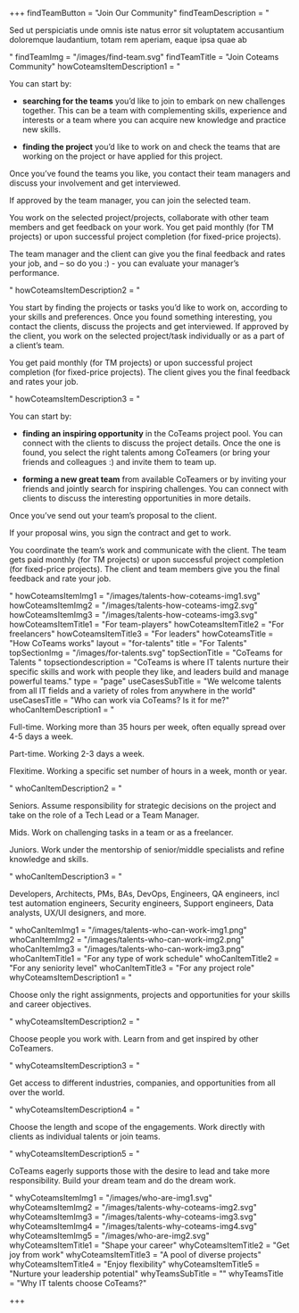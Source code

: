 +++
findTeamButton = "Join Our Community"
findTeamDescription = "<p>Sed ut perspiciatis unde omnis iste natus error sit voluptatem accusantium doloremque laudantium, totam rem aperiam, eaque ipsa quae ab</p>"
findTeamImg = "/images/find-team.svg"
findTeamTitle = "Join Coteams Community"
howCoteamsItemDescription1 = "<p>You can start by:</p><ul><li><p><strong>searching for the teams</strong> you’d like to join to embark on new challenges together. This can be a team with complementing skills, experience and interests or a team where you can acquire new knowledge and practice new skills.</p></li><li><p><strong>finding the project</strong> you’d like to work on and check the teams that are working on the project or have applied for this project.</p></li></ul><p>Once you’ve found the teams you like, you contact their team managers and discuss your involvement and get interviewed.</p><p>If approved by the team manager, you can join the selected team.</p><p>You work on the selected project/projects, collaborate with other team members and get feedback on your work. You get paid monthly (for TM projects) or upon successful project completion (for fixed-price projects). </p><p>The team manager and the client can give you the final feedback and rates your job, and – so do you :) - you can evaluate your manager’s performance.</p>"
howCoteamsItemDescription2 = "<p>You start by finding the projects or tasks you’d like to work on, according to your skills and preferences. Once you found something interesting, you contact the clients, discuss the projects and get interviewed. If approved by the client, you work on the selected project/task individually or as a part of a client’s team.</p><p>You get paid monthly (for TM projects) or upon successful project completion (for fixed-price projects). The client gives you the final feedback and rates your job.</p>"
howCoteamsItemDescription3 = "<p>You can start by: </p><ul><li><p><strong>finding an inspiring opportunity</strong> in the CoTeams project pool. You can connect with the clients to discuss the project details.  Once the one is found, you select the right talents among CoTeamers (or bring your friends and colleagues :)  and invite them to team up.</p></li><li><p><strong>forming a new great team</strong> from available CoTeamers or by inviting your friends and jointly search for inspiring challenges. You can connect with clients to discuss the interesting opportunities in more details.</p></li></ul><p>Once you’ve send out your team’s proposal to the client.</p><p>If your proposal wins, you sign the contract and get to work.</p><p>You coordinate the team’s work and communicate with the client. The team gets paid monthly (for TM projects) or upon successful project completion (for fixed-price projects). The client and team members give you the final feedback and rate your job.</p>"
howCoteamsItemImg1 = "/images/talents-how-coteams-img1.svg"
howCoteamsItemImg2 = "/images/talents-how-coteams-img2.svg"
howCoteamsItemImg3 = "/images/talents-how-coteams-img3.svg"
howCoteamsItemTitle1 = "For team-players"
howCoteamsItemTitle2 = "For freelancers"
howCoteamsItemTitle3 = "For leaders"
howCoteamsTitle = "How CoTeams works"
layout = "for-talents"
title = "For Talents"
topSectionImg = "/images/for-talents.svg"
topSectionTitle = "CoTeams for Talents "
topsectiondescription = "CoTeams is where IT talents nurture their specific skills and work with people they like, and leaders build and manage powerful teams."
type = "page"
useCasesSubTitle = "We welcome talents from all IT fields and a variety of roles from anywhere in the world"
useCasesTitle = "Who can work via CoTeams? Is it for me?"
whoCanItemDescription1 = "<p>Full-time.  Working more than 35 hours per week, often equally spread over 4-5 days a week.</p><p>Part-time. Working 2-3 days a week.</p><p>Flexitime. Working a specific set number of hours in a week, month or year.</p>"
whoCanItemDescription2 = "<p>Seniors. Assume responsibility for strategic decisions on the project and take on the role of a Tech Lead or a Team Manager.</p><p>Mids. Work on challenging tasks in a team or as a freelancer.</p><p>Juniors. Work under the mentorship of senior/middle specialists and refine knowledge and skills.</p>"
whoCanItemDescription3 = "<p>Developers, Architects, PMs, BAs, DevOps, Engineers, QA engineers, incl test automation engineers, Security engineers, Support engineers, Data analysts, UX/UI designers, and more.</p>"
whoCanItemImg1 = "/images/talents-who-can-work-img1.png"
whoCanItemImg2 = "/images/talents-who-can-work-img2.png"
whoCanItemImg3 = "/images/talents-who-can-work-img3.png"
whoCanItemTitle1 = "For any type of work schedule"
whoCanItemTitle2 = "For any seniority level"
whoCanItemTitle3 = "For any project role"
whyCoteamsItemDescription1 = "<p>Choose only the right assignments, projects and opportunities for your skills and career objectives.</p>"
whyCoteamsItemDescription2 = "<p>Choose people you work with. Learn from and get inspired by other CoTeamers.</p>"
whyCoteamsItemDescription3 = "<p>Get access to different industries, companies, and opportunities from all over the world.</p>"
whyCoteamsItemDescription4 = "<p>Choose the length and scope of the engagements. Work directly with clients as individual talents or join teams.</p>"
whyCoteamsItemDescription5 = "<p>CoTeams eagerly supports those with the desire to lead and take more responsibility. Build your dream team and do the dream work.</p>"
whyCoteamsItemImg1 = "/images/who-are-img1.svg"
whyCoteamsItemImg2 = "/images/talents-why-coteams-img2.svg"
whyCoteamsItemImg3 = "/images/talents-why-coteams-img3.svg"
whyCoteamsItemImg4 = "/images/talents-why-coteams-img4.svg"
whyCoteamsItemImg5 = "/images/who-are-img2.svg"
whyCoteamsItemTitle1 = "Shape your career"
whyCoteamsItemTitle2 = "Get joy from work"
whyCoteamsItemTitle3 = "A pool of diverse projects"
whyCoteamsItemTitle4 = "Enjoy flexibility"
whyCoteamsItemTitle5 = "Nurture your leadership potential"
whyTeamsSubTitle = ""
whyTeamsTitle = "Why IT talents choose CoTeams?"

+++
